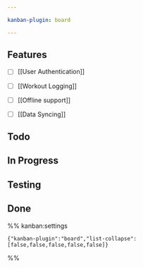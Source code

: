 ```yaml
---

kanban-plugin: board

---
```


## Features

- [ ] [[User Authentication]]
- [ ] [[Workout Logging]]
- [ ] [[Offline support]]
- [ ] [[Data Syncing]]


## Todo



## In Progress



## Testing



## Done





%% kanban:settings
```
{"kanban-plugin":"board","list-collapse":[false,false,false,false,false]}
```
%%